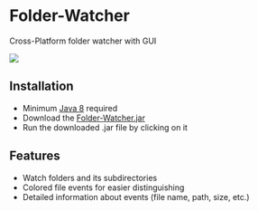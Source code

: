 # Folder-Watcher
Cross-Platform folder watcher with GUI

![](https://user-images.githubusercontent.com/59899645/136283343-a13822ff-766a-45e3-8e99-c7dfb3c3d0da.png)

## Installation
 - Minimum [Java 8]() required
 - Download the [Folder-Watcher.jar](https://github.com/Osiris-Team/Folder-Watcher/raw/main/Folder-Watcher.jar)
 - Run the downloaded .jar file by clicking on it

## Features
 - Watch folders and its subdirectories
 - Colored file events for easier distinguishing
 - Detailed information about events (file name, path, size, etc.)

